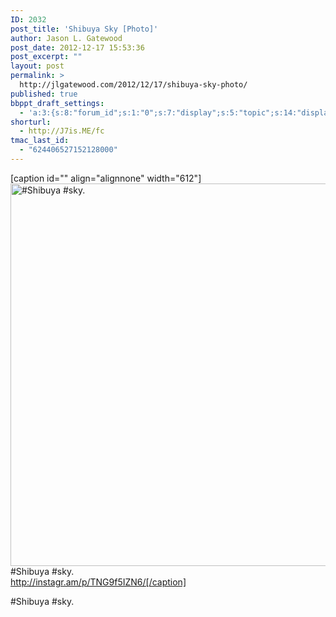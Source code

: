 ```yaml
---
ID: 2032
post_title: 'Shibuya Sky [Photo]'
author: Jason L. Gatewood
post_date: 2012-12-17 15:53:36
post_excerpt: ""
layout: post
permalink: >
  http://jlgatewood.com/2012/12/17/shibuya-sky-photo/
published: true
bbppt_draft_settings:
  - 'a:3:{s:8:"forum_id";s:1:"0";s:7:"display";s:5:"topic";s:14:"display-extras";a:2:{s:6:"xcount";s:1:"5";s:5:"xsort";s:6:"newest";}}'
shorturl:
  - http://J7is.ME/fc
tmac_last_id:
  - "624406527152128000"
---
```

[caption id="" align="alignnone" width="612"]<a href="http://jlgatewood.com.previewdns.com/wp-content/uploads/2012/12/224e6db445ad11e29cc222000a9f38cc_7.jpg"><img title="Shibuya sky." src="http://jlgatewood.com.previewdns.com/wp-content/uploads/2012/12/224e6db445ad11e29cc222000a9f38cc_7.jpg" alt="#Shibuya #sky." width="612" height="612" /></a> #Shibuya #sky.<br />http://instagr.am/p/TNG9f5IZN6/[/caption]

#Shibuya #sky.